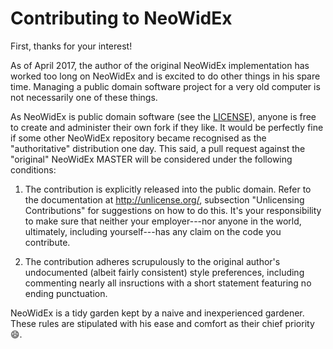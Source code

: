 # Contributing to NeoWidEx

First, thanks for your interest!

As of April 2017, the author of the original NeoWidEx implementation has worked
too long on NeoWidEx and is excited to do other things in his spare time.
Managing a public domain software project for a very old computer is not
necessarily one of these things.

As NeoWidEx is public domain software (see the [LICENSE](LICENSE)), anyone is
free to create and administer their own fork if they like. It would be
perfectly fine if some other NeoWidEx repository became recognised as the
"authoritative" distribution one day. This said, a pull request against the
"original" NeoWidEx MASTER will be considered under the following conditions:

1. The contribution is explicitly released into the public domain. Refer to
   the documentation at http://unlicense.org/, subsection "Unlicensing
   Contributions" for suggestions on how to do this. It's your responsibility
   to make sure that neither your employer---nor anyone in the world,
   ultimately, including yourself---has any claim on the code you contribute.

2. The contribution adheres scrupulously to the original author's undocumented
   (albeit fairly consistent) style preferences, including commenting nearly
   all insructions with a short statement featuring no ending punctuation.

NeoWidEx is a tidy garden kept by a naive and inexperienced gardener. These
rules are stipulated with his ease and comfort as their chief priority :smile:.
